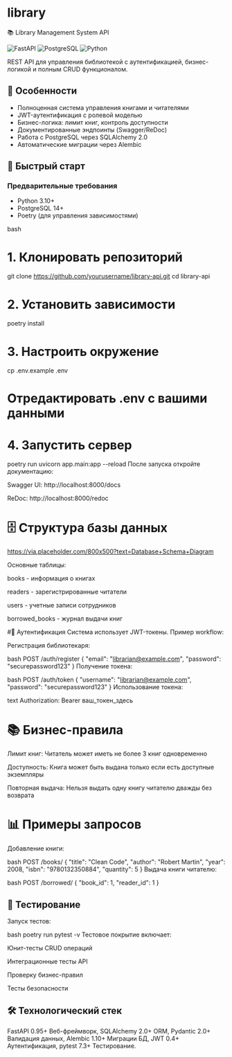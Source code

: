 # library
 📚 Library Management System API

![FastAPI](https://img.shields.io/badge/FastAPI-005571?style=for-the-badge&logo=fastapi)
![PostgreSQL](https://img.shields.io/badge/PostgreSQL-316192?style=for-the-badge&logo=postgresql&logoColor=white)
![Python](https://img.shields.io/badge/Python-3.10+-blue?style=for-the-badge&logo=python)

REST API для управления библиотекой с аутентификацией, бизнес-логикой и полным CRUD функционалом.

## 🌟 Особенности

- Полноценная система управления книгами и читателями
- JWT-аутентификация с ролевой моделью
- Бизнес-логика: лимит книг, контроль доступности
- Документированные эндпоинты (Swagger/ReDoc)
- Работа с PostgreSQL через SQLAlchemy 2.0
- Автоматические миграции через Alembic

## 🚀 Быстрый старт

### Предварительные требования

- Python 3.10+
- PostgreSQL 14+
- Poetry (для управления зависимостями)

bash
# 1. Клонировать репозиторий
git clone https://github.com/yourusername/library-api.git
cd library-api

# 2. Установить зависимости
poetry install

# 3. Настроить окружение
cp .env.example .env
# Отредактировать .env с вашими данными

# 4. Запустить сервер
poetry run uvicorn app.main:app --reload
После запуска откройте документацию:

Swagger UI: http://localhost:8000/docs

ReDoc: http://localhost:8000/redoc

# 🗄 Структура базы данных
https://via.placeholder.com/800x500?text=Database+Schema+Diagram

Основные таблицы:

books - информация о книгах

readers - зарегистрированные читатели

users - учетные записи сотрудников

borrowed_books - журнал выдачи книг

#🔐 Аутентификация
Система использует JWT-токены. Пример workflow:

Регистрация библиотекаря:

bash
POST /auth/register
{
  "email": "librarian@example.com",
  "password": "securepassword123"
}
Получение токена:

bash
POST /auth/token
{
  "username": "librarian@example.com",
  "password": "securepassword123"
}
Использование токена:

text
Authorization: Bearer ваш_токен_здесь
# 📚 Бизнес-правила
Лимит книг: Читатель может иметь не более 3 книг одновременно

Доступность: Книга может быть выдана только если есть доступные экземпляры

Повторная выдача: Нельзя выдать одну книгу читателю дважды без возврата

# 📊 Примеры запросов
Добавление книги:

bash
POST /books/
{
  "title": "Clean Code",
  "author": "Robert Martin",
  "year": 2008,
  "isbn": "9780132350884",
  "quantity": 5
}
Выдача книги читателю:

bash
POST /borrowed/
{
  "book_id": 1,
  "reader_id": 1
}
## 🧪 Тестирование
Запуск тестов:

bash
poetry run pytest -v
Тестовое покрытие включает:

Юнит-тесты CRUD операций

Интеграционные тесты API

Проверку бизнес-правил

Тесты безопасности

## 🛠 Технологический стек
FastAPI	0.95+	Веб-фреймворк,
SQLAlchemy	2.0+	ORM,
Pydantic	2.0+	Валидация данных,
Alembic	1.10+	Миграции БД,
JWT	0.4+	Аутентификация,
pytest	7.3+	Тестирование.
